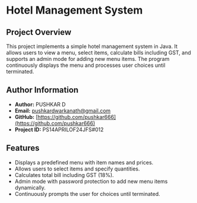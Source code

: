 # Hotel Management System

## Project Overview
This project implements a simple hotel management system in Java. 
It allows users to view a menu, select items, calculate bills including GST, 
and supports an admin mode for adding new menu items. 
The program continuously displays the menu and processes user choices until terminated.

## Author Information
- **Author:** PUSHKAR D
- **Email:** pushkardwarkanath@gmail.com
- **GitHub:** [https://github.com/pushkar666](https://github.com/pushkar666)
- **Project ID:** PS14APRILOF24JFS#012

## Features
- Displays a predefined menu with item names and prices.
- Allows users to select items and specify quantities.
- Calculates total bill including GST (18%).
- Admin mode with password protection to add new menu items dynamically.
- Continuously prompts the user for choices until terminated.
